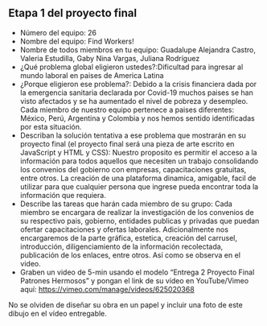 ## Etapa 1 del proyecto final

- Número del equipo: 26
- Nombre del equipo: Find Workers!
- Nombre de todos miembros en tu equipo: Guadalupe Alejandra Castro, Valeria Estudilla, Gaby Nina Vargas, Juliana Rodríguez
- ¿Qué problema global eligieron ustedes?:Dificultad para ingresar al mundo laboral en paises de America Latina
- ¿Porque eligieron ese problema?: Debido a la crisis financiera dada por la emergencia sanitaria declarada por Covid-19 muchos paises se han visto afectados y se ha aumentado el nivel de pobreza y desempleo. Cada miembro de nuestro equipo pertenece a paises diferentes: México, Perú, Argentina y Colombia y nos hemos sentido identificadas por esta situación. 
- Describan la solución tentativa a ese problema que mostrarán en su proyecto final (el proyecto final será una pieza de arte escrito en JavaScript y HTML y CSS): Nuestro proposito es permitir el acceso a la información para todos aquellos que necesiten un trabajo consolidando los convenios del gobierno con empresas, capacitaciones gratuitas, entre otros. La creación de una plataforma dinamica, amigable, facil de utilizar para que cualquier persona que ingrese pueda encontrar toda la información que requiera.
- Describe las tareas que harán cada miembro de su grupo: Cada miembro se encargara de realizar la investigación de los convenios de su respectivo pais, gobierno, entidades publicas y privadas que puedan ofertar capacitaciones y ofertas laborales. Adicionalmente nos encargaremos de la parte gráfica, estetica, creación del carrusel, introducción, diligenciamiento de la información recolectada, publicación de los enlaces, entre otros. Así como se observa en el video. 
- Graben un video de 5-min usando el modelo “Entrega 2 Proyecto Final Patrones Hermosos” y pongan el link de su vídeo en YouTube/Vimeo aquí: https://vimeo.com/manage/videos/625020368

No se olviden de diseñar su obra en un papel y incluir una foto de este dibujo en el vídeo entregable.
